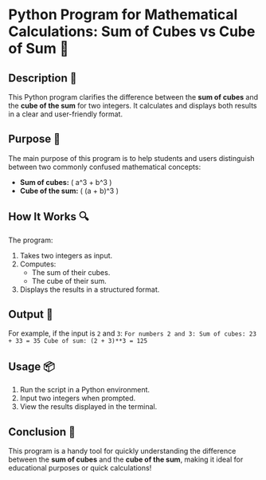 # Python Program for Mathematical Calculations: Sum of Cubes vs Cube of Sum 🧮

## Description 📝

This Python program clarifies the difference between the **sum of cubes** and the **cube of the sum** for two integers. It calculates and displays both results in a clear and user-friendly format.

## Purpose 🎯

The main purpose of this program is to help students and users distinguish between two commonly confused mathematical concepts:

-   **Sum of cubes:** \( a^3 + b^3 \)
-   **Cube of the sum:** \( (a + b)^3 \)

## How It Works 🔍

The program:

1. Takes two integers as input.
2. Computes:
    - The sum of their cubes.
    - The cube of their sum.
3. Displays the results in a structured format.

## Output 📜

For example, if the input is `2` and `3`:
`For numbers 2 and 3: Sum of cubes: 23 + 33 = 35 Cube of sum: (2 + 3)**3 = 125`

## Usage 📦

1. Run the script in a Python environment.
2. Input two integers when prompted.
3. View the results displayed in the terminal.

## Conclusion 🚀

This program is a handy tool for quickly understanding the difference between the **sum of cubes** and the **cube of the sum**, making it ideal for educational purposes or quick calculations!
